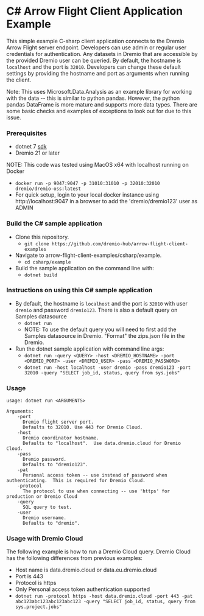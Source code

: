 # C\# Arrow Flight Client Application Example

This simple example C-sharp client application connects to the Dremio Arrow Flight server endpoint. Developers can use admin or regular user credentials for authentication. Any datasets in Dremio that are accessible by the provided Dremio user can be queried. By default, the hostname is `localhost` and the port is `32010`. Developers can change these default settings by providing the hostname and port as arguments when running the client.

Note: This uses Microsoft.Data.Analysis as an example library for working with the data -- this is similar to python pandas.  However, the python pandas DataFrame is more mature and supports more data types.  There are some basic checks and examples of exceptions to look out for due to this issue.

### Prerequisites
- dotnet 7 [sdk](https://dotnet.microsoft.com/en-us/download/dotnet/7.0)
- Dremio 21 or later 

NOTE: This code was tested using MacOS x64 with localhost running on Docker
  - `docker run -p 9047:9047 -p 31010:31010 -p 32010:32010 dremio/dremio-oss:latest`
  - For quick setup, login to your local docker instance using http://localhost:9047 in a browser to add the 'dremio/dremio123' user as ADMIN

### Build the C\# sample application
- Clone this repository.
  - `git clone https://github.com/dremio-hub/arrow-flight-client-examples`
- Navigate to arrow-flight-client-examples/csharp/example.
  - `cd csharp/example`
- Build the sample application on the command line with:
  - `dotnet build`

### Instructions on using this C\# sample application
- By default, the hostname is `localhost` and the port is `32010` with user `dremio` and password `dremio123`.  There is also a default query on Samples datasource
  - `dotnet run`
  - NOTE: To use the default query you will need to first add the Samples datasource in Dremio.  "Format" the zips.json file in the Dremio.
- Run the dotnet sample application with command line args:
  - `dotnet run -query <QUERY> -host <DREMIO_HOSTNAME> -port <DREMIO_PORT> -user <DREMIO_USER> -pass <DREMIO_PASSWORD>`
  - `dotnet run -host localhost -user dremio -pass dremio123 -port 32010 -query "SELECT job_id, status, query from sys.jobs"`

### Usage
```
usage: dotnet run <ARGUMENTS>

Arguments:
    -port
      Dremio flight server port.
      Defaults to 32010. Use 443 for Dremio Cloud.
    -host
      Dremio coordinator hostname.
      Defaults to "localhost".  Use data.dremio.cloud for Dremio Cloud.
    -pass
      Dremio password.
      Defaults to "dremio123".
    -pat
      Personal access token -- use instead of password when authenticating.  This is required for Dremio Cloud.
    -protocol
      The protocol to use when connecting -- use 'https' for production or Dremio Cloud
    -query
      SQL query to test.
    -user
      Dremio username.
      Defaults to "dremio".
```

### Usage with Dremio Cloud

The following example is how to run a Dremio Cloud query.  Dremio Cloud has the following differences from previous examples:

-  Host name is data.dremio.cloud or data.eu.dremio.cloud
-  Port is 443
-  Protocol is https
-  Only Personal access token authentication supported
- `dotnet run -protocol https -host data.dremio.cloud -port 443 -pat abc123abc123abc123abc123 -query "SELECT job_id, status, query from sys.project.jobs"`


